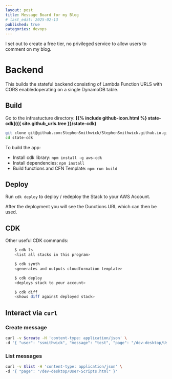 ```yaml
---
layout: post
title: Message Board for my Blog
# last_edit: 2025-02-13
published: true
categories: devops
---
```


I set out to create a free tier, no privileged service to allow users to comment on my blog.

# Backend

This builds the stateful backend consisting of Lambda Function URLS with CORS enabledoperating on a single DynamoDB table.

## Build

Go to the infrastucture directory: **[{% include github-icon.html %} state-cdk]({{ site.github_urls.tree }}/state-cdk)**

```zsh
git clone git@github.com:StephenSmithwick/StephenSmithwick.github.io.git
cd state-cdk
```

To build the app:
- Install cdk library: `npm install -g aws-cdk`
- Install dependencies: `npm install`
- Build functions and CFN Template: `npm run build`

## Deploy

Run `cdk deploy` to deploy / redeploy the Stack to your AWS Account.

After the deployment you will see the Dunctions URL which can then be used.


## CDK

Other useful CDK commands:

```bash
    $ cdk ls
    <list all stacks in this program>

    $ cdk synth
    <generates and outputs cloudformation template>

    $ cdk deploy
    <deploys stack to your account>

    $ cdk diff
    <shows diff against deployed stack>
```


## Interact via `curl`

### Create message
```zsh
curl -v $create -H 'content-type: application/json' \
-d '{ "user": "ssmithwick", "message": "test", "page": "/dev-desktop/User-Scripts.html" }'
```

### List messages
```zsh
curl -v $list -H 'content-type: application/json' \
-d '{ "page": "/dev-desktop/User-Scripts.html" }'
```
